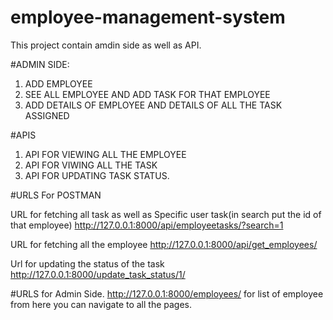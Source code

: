 # employee-management-system
This project contain amdin side as well as API.

#ADMIN SIDE:
1. ADD EMPLOYEE 
2. SEE ALL EMPLOYEE AND ADD TASK FOR THAT EMPLOYEE
3. ADD DETAILS OF EMPLOYEE AND DETAILS OF ALL THE TASK ASSIGNED

#APIS
1. API FOR VIEWING ALL THE EMPLOYEE
2. API FOR VIWING ALL THE TASK 
3. API FOR UPDATING TASK STATUS.


#URLS For POSTMAN

URL for fetching all task as well as Specific user task(in search put the id of that employee)
http://127.0.0.1:8000/api/employeetasks/?search=1

URL for fetching all the employee
http://127.0.0.1:8000/api/get_employees/

Url for updating the status of the task
http://127.0.0.1:8000/update_task_status/1/


#URLS for Admin Side.
http://127.0.0.1:8000/employees/ for list of employee from here you can navigate to all the pages.